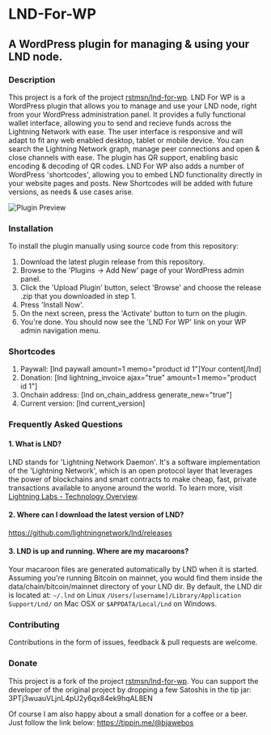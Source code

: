 # LND-For-WP
## A WordPress plugin for managing &amp; using your LND node.

### Description
This project is a fork of the project [rstmsn/lnd-for-wp](https://github.com/rstmsn/lnd-for-wp). LND For WP is a WordPress plugin that allows you to manage and use your LND node, right from your WordPress administration panel. It provides a fully functional wallet interface, allowing you to send and recieve funds across the Lightning Network with ease. The user interface is responsive and will adapt to fit any web enabled desktop, tablet or mobile device. You can search the Lightning Network graph, manage peer connections and open & close channels with ease.
The plugin has QR support, enabling basic encoding & decoding of QR codes.
LND For WP also adds a number of WordPress 'shortcodes', allowing you to embed LND functionality directly in your website pages and posts. New Shortcodes will be added with future versions, as needs & use cases arise.

![Plugin Preview](/lnd-for-wp-preview.png?raw=true "LND For WP Preview")

### Installation

To install the plugin manually using source code from this repository:

1. Download the latest plugin release from this repository.
2. Browse to the 'Plugins -> Add New' page of your WordPress admin panel.
3. Click the 'Upload Plugin' button, select 'Browse' and choose the release .zip that you downloaded in step 1.
4. Press 'Install Now'.
5. On the next screen, press the 'Activate' button to turn on the plugin.
6. You're done. You should now see the 'LND For WP' link on your WP admin navigation menu.

### Shortcodes

1. Paywall: [lnd paywall amount=1 memo="product id 1"]Your content[/lnd]
2. Donation: [lnd lightning_invoice ajax="true" amount=1 memo="product id 1"]
3. Onchain address: [lnd on_chain_address generate_new="true"]
4. Current version: [lnd current_version]

### Frequently Asked Questions

#### 1. What is LND?
  LND stands for 'Lightning Network Daemon'. It's a software implementation of the 'Lightning Network', which is an open protocol layer that leverages the power of blockchains and smart contracts to make cheap, fast, private transactions available to anyone around the world. To learn more, visit [Lightning Labs - Technology Overview](https://lightning.engineering/technology.html).

#### 2. Where can I download the latest version of LND?
   https://github.com/lightningnetwork/lnd/releases

#### 3. LND is up and running. Where are my macaroons?
  Your macaroon files are generated automatically by LND when it is started. Assuming you're running Bitcoin on mainnet, you would find them inside the data/chain/bitcoin/mainnet directory of your LND dir. By default, the LND dir is located at:
`~/.lnd` on Linux
`/Users/[username]/Library/Application Support/Lnd/` on Mac OSX
or `$APPDATA/Local/Lnd` on Windows.


### Contributing
Contributions in the form of issues, feedback & pull requests are welcome.<br />

### Donate

This project is a fork of the project [rstmsn/lnd-for-wp](https://github.com/rstmsn/lnd-for-wp). You can support the developer of the original project by dropping a few Satoshis in the tip jar: 3PTj3wuauVLjnL4pU2y6qx84ek9hqAL8EN

Of course I am also happy about a small donation for a coffee or a beer. Just follow the link below: https://tippin.me/@bjawebos
